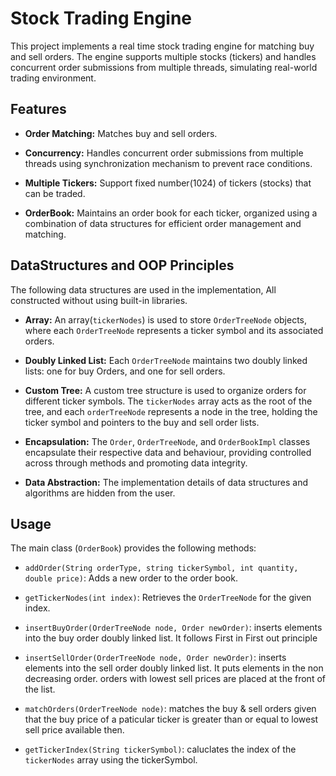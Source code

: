# Stock Trading Engine

This project implements a real time stock trading engine for matching buy and sell orders. The engine supports multiple stocks (tickers) and handles concurrent order submissions from multiple threads, simulating real-world trading environment.


## Features

* **Order Matching:** Matches buy and sell orders.

* **Concurrency:** Handles concurrent order submissions from multiple threads using synchronization mechanism to prevent race conditions.

* **Multiple Tickers:** Support fixed number(1024) of tickers (stocks) that can be traded.

* **OrderBook:** Maintains an order book for each ticker, organized using a combination of data structures for efficient order management and matching.


## DataStructures and OOP Principles

The following data structures are used in the implementation, All constructed without using built-in libraries.

* **Array:** An array(`tickerNodes`) is used to store `OrderTreeNode` objects, where each `OrderTreeNode` represents a ticker symbol and its associated orders.

* **Doubly Linked List:** Each `OrderTreeNode` maintains two doubly linked lists: one for buy Orders, and one for sell orders.

* **Custom Tree:** A custom tree structure is used to organize orders for different ticker symbols. The `tickerNodes` array acts as the root of the tree, and each `orderTreeNode` represents a node in the tree, holding the ticker symbol and pointers to the buy and sell order lists.


* **Encapsulation:** The `Order`, `OrderTreeNode`, and `OrderBookImpl` classes encapsulate their respective data and behaviour, providing controlled across through methods and promoting data integrity.

* **Data Abstraction:** The implementation details of data structures and algorithms are hidden from the user.

## Usage

The main class (`OrderBook`) provides the following methods:

*  `addOrder(String orderType, string tickerSymbol, int quantity, double price)`: Adds a new order to the order book.

* `getTickerNodes(int index)`: Retrieves the `OrderTreeNode` for the given index.

* `insertBuyOrder(OrderTreeNode node, Order newOrder)`: inserts elements into the buy order doubly linked list. It follows First in First out principle

* `insertSellOrder(OrderTreeNode node, Order newOrder)`: inserts elements into the sell order doubly linked list. It puts elements in the non decreasing order. orders with lowest sell prices are placed at the front of the list.

* `matchOrders(OrderTreeNode node)`: matches the buy & sell orders given that the buy price of a paticular ticker is greater than or equal to lowest sell price available then.

* `getTickerIndex(String tickerSymbol)`: caluclates the index of the `tickerNodes` array using the tickerSymbol. 

